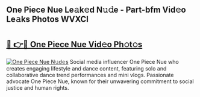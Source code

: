 ## One Piece Nue Le𝚊k𝚎d N𝚞𝚍e - Part-bfm Vid𝚎o Le𝚊ks Photos WVXCI

# <h2><a href="http://fbaxw7j.evod.top/?m=One+Piece+Nue">🔗 👉🔴 One Piece Nue Vid𝚎o Ph𝚘t𝚘s</a></h2>

[![One Piece Nue N𝚞d𝚎s](https://i.imgur.com/8V9OHl7.gif)](http://fbaxw7j.evod.top/?m=One+Piece+Nue)
Social media influencer One Piece Nue who creates engaging lifestyle and dance content, featuring solo and collaborative dance trend performances and mini vlogs. Passionate advocate One Piece Nue, known for their unwavering commitment to social justice and human rights. 
